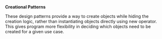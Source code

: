 **Creational Patterns**

These design patterns provide a way to create objects while hiding the creation logic, rather than instantiating objects directly using new operator. This gives program more flexibility in deciding which objects need to be created for a given use case.
